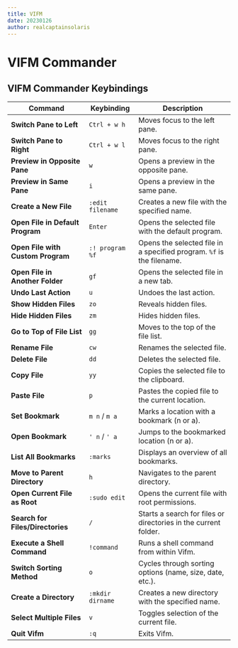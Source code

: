 ```yaml
---
title: VIFM
date: 20230126
author: realcaptainsolaris
---
```


# VIFM Commander

## VIFM Commander Keybindings

| Command                           | Keybinding       | Description                                                           |
| --------------------------------- | ---------------- | --------------------------------------------------------------------- |
| **Switch Pane to Left**           | `Ctrl + w h`     | Moves focus to the left pane.                                         |
| **Switch Pane to Right**          | `Ctrl + w l`     | Moves focus to the right pane.                                        |
| **Preview in Opposite Pane**      | `w`              | Opens a preview in the opposite pane.                                 |
| **Preview in Same Pane**          | `i`              | Opens a preview in the same pane.                                     |
| **Create a New File**             | `:edit filename` | Creates a new file with the specified name.                           |
| **Open File in Default Program**  | `Enter`          | Opens the selected file with the default program.                     |
| **Open File with Custom Program** | `:! program %f`  | Opens the selected file in a specified program. `%f` is the filename. |
| **Open File in Another Folder**   | `gf`             | Opens the selected file in a new tab.                                 |
| **Undo Last Action**              | `u`              | Undoes the last action.                                               |
| **Show Hidden Files**             | `zo`             | Reveals hidden files.                                                 |
| **Hide Hidden Files**             | `zm`             | Hides hidden files.                                                   |
| **Go to Top of File List**        | `gg`             | Moves to the top of the file list.                                    |
| **Rename File**                   | `cw`             | Renames the selected file.                                            |
| **Delete File**                   | `dd`             | Deletes the selected file.                                            |
| **Copy File**                     | `yy`             | Copies the selected file to the clipboard.                            |
| **Paste File**                    | `p`              | Pastes the copied file to the current location.                       |
| **Set Bookmark**                  | `m n` / `m a`    | Marks a location with a bookmark (n or a).                            |
| **Open Bookmark**                 | `' n` / `' a`    | Jumps to the bookmarked location (n or a).                            |
| **List All Bookmarks**            | `:marks`         | Displays an overview of all bookmarks.                                |
| **Move to Parent Directory**      | `h`              | Navigates to the parent directory.                                    |
| **Open Current File as Root**     | `:sudo edit`     | Opens the current file with root permissions.                         |
| **Search for Files/Directories**  | `/`              | Starts a search for files or directories in the current folder.       |
| **Execute a Shell Command**       | `!command`       | Runs a shell command from within Vifm.                                |
| **Switch Sorting Method**         | `o`              | Cycles through sorting options (name, size, date, etc.).              |
| **Create a Directory**            | `:mkdir dirname` | Creates a new directory with the specified name.                      |
| **Select Multiple Files**         | `v`              | Toggles selection of the current file.                                |
| **Quit Vifm**                     | `:q`             | Exits Vifm.                                                           |
